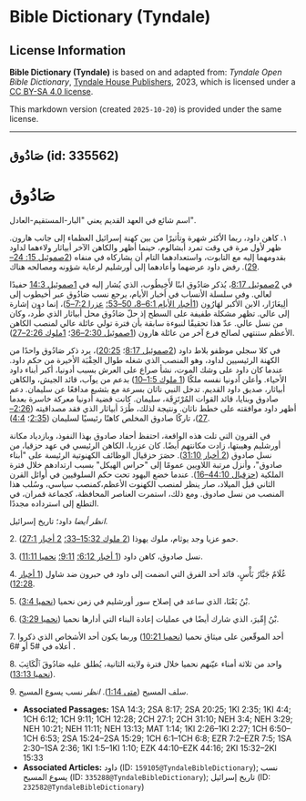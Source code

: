 # Bible Dictionary (Tyndale)

## License Information

**Bible Dictionary (Tyndale)** is based on and adapted from: _Tyndale Open Bible Dictionary_, [Tyndale House Publishers](https://tyndaleopenresources.com/), 2023, which is licensed under a [CC BY-SA 4.0 license](https://creativecommons.org/licenses/by-sa/4.0/legalcode.en).

This markdown version (created `2025-10-20`) is provided under the same license.



--------------------------------

## صَادُوق (id: 335562)

صَادُوق
=======

اسم شائع في العهد القديم يعني "البار\-المستقيم\-العادل".

١. كاهن داود، ربما الأكثر شهرة وتأثيرًا من بين كهنة إسرائيل العظماء إلى جانب هارون. ظهر لأول مرة في وقت تمرد أبشالوم، حينما أظهر والكاهن الآخر أبياثار ولاءهما لداود بقدومهما إليه مع التابوت، واستعدادهما التام أن يشاركاه في منفاه ([2صموئيل 15: 24–29](https://ref.ly/2Sam15:24-2Sam15:29)). رفض داود عرضهما وأعادهما إلى أورشليم لرعاية شؤونه ومصالحه هناك.

في [2صموئيل 8:17](https://ref.ly/2Sam8:17)، يُذكر صَادُوق ابنًا لأَخِيطُوب، الذي يُشار إليه في [1صموئيل 14:3](https://ref.ly/1Sam14:3) حفيدًا لعالي. وفي سلسلة الأنساب في أخبار الأيام، يرجع نسب صَادُوق عبر أخيطوب إلى ألِيعَازَار، الابن الأكبر لهَارُون ([1أخبار الأيام 6:1–8، 50–53؛](https://ref.ly/1Chr6:1-1Chr6:8,1Chr6:50-1Chr6:53) [عزرا 7:2–5](https://ref.ly/Ezra7:2-Ezra7:5))، إنما دون إشارة إلى عالي. تظهر مشكلة طفيفة على السطح إذ حلّ صَادُوق محل أبياثار الذي طُرد، وكان من نسل عالي. عدّ هذا تحقيقًا لنبوءة سابقة بأن فترة تولي عائلة عالي لمنصب الكاهن الأعظم ستنتهي لصالح فرع آخر من عائلة هارون ([1صموئيل 2:30–36](https://ref.ly/1Sam2:30-1Sam2:36)؛ [1ملوك 2:26–27](https://ref.ly/1Kgs2:26-1Kgs2:27)).

في كلا سجلي موظفو بلاط داود ([2صموئيل 8:17](https://ref.ly/2Sam8:17)؛ [20:25](https://ref.ly/2Sam20:25))، يرد ذكر صَادُوق واحدًا من الكهنة الرئيسيين لداود، وهو المنصب الذي شغله طوال الحِقْبَة الأخيرة من حكم داود. عندما كان داود على وشك الموت، نشأ صراع على العرش بسبب أدونيا، أكبر أبناء داود الأحياء. وأعلن أدونيا نفسه ملكًا ([1 ملوك 1:5–10](https://ref.ly/1Kgs1:5-1Kgs1:10)) بدعم من يوآب، قائد الجيش، والكاهن أبياثار، صديق داود القديم. تدخل النبي ناثان بسرعة مع بثشبع مدافعًا عن سليمان. دعم صادوق وبنايا، قائد القوات المُرْتَزِقَة، سليمان. كانت قضية أدونيا معركة خاسرة بعدما أظهر داود موافقته على خطط ناثان. ونتيجة لذلك، طُرَدَ أبياثار الذي فقد مصداقيته ([2:26–27](https://ref.ly/1Kgs2:26-1Kgs2:27))، تاركًا صادوق المخلص كاهنًا رئيسيًا لسليمان ([2:35](https://ref.ly/1Kgs2:35)؛ [4:4](https://ref.ly/1Kgs4:4)).

في القرون التي تلت هذه الواقعة، احتفظ أحفاد صادوق بهذا النفوذ، وبازدياد مكانة أورشليم وهيبتها، زادت مكانتهم أيضًا. كان عزريا، الكاهن الرئيسي في عهد حزقيا، من نسل صادوق ([2 أخبار 31:10](https://ref.ly/2Chr31:10)). حصَرَ حزقيال الوظائف الكهنوتية الرئيسة على "أبناء صادوق"، وأنزل مرتبة اللاويين عمومًا إلى "حراس الهيكل" بسبب ارتدادهم خلال فترة الملكية ([حزقيال 44:10–16](https://ref.ly/Ezek44:10-Ezek44:16)). عندما خضع اليهود تحت حكم السلوقيين في أوائل القرن الثاني قبل الميلاد، صار ينظر لمنصب الكهنوت الأعظم،كمنصب سياسي، وسُلب هذا المنصب من نسل صادوق. ومع ذلك، استمرت العناصر المحافظة، كجماعة قمران، في التطلع إلى استرداده مجددًا.

*انظر أيضا* داود؛ تاريخ إسرائيل.

2\. حمو عزيا وجد يوثام، ملوك يهوذا ([2 ملوك 15:32–33؛](https://ref.ly/2Kgs15:32-2Kgs15:33) [2 أخبار 27:1](https://ref.ly/2Chr27:1)).

3\. نسل صادوق، كاهن داود ([1 أخبار 6:12؛](https://ref.ly/1Chr6:12) [9:11؛](https://ref.ly/1Chr9:11) [نحميا 11:11](https://ref.ly/Neh11:11)).

4\. غُلَامٌ جَبَّارُ بَأْسٍ، قائد أحد الفرق التي انضمت إلى داود في حبرون ضد شاول ([1 أخبار 12:28](https://ref.ly/1Chr12:28)).

5\. بْنُ بَعْنَا، الذي ساعد في إصلاح سور أورشليم في زمن نحميا ([نحميا 3:4](https://ref.ly/Neh3:4)).

6\. بْنُ إِمِّيرَ، الذي شارك أيضًا في عمليات إعادة البناء التي أدارها نحميا ([نحميا 3:29](https://ref.ly/Neh3:29)).

7\. أحد الموقّعين على ميثاق نحميا ([نحميا 10:21](https://ref.ly/Neh10:21)) وربما يكون أحد الأشخاص الذي ذكروا أعلاه في \#5 أو \#6 .

8\. واحد من ثلاثة أمناء عيّنهم نحميا خلال فترة ولايته الثانية، يُطلق عليه صَادُوقَ ٱلْكَاتِبَ ([نحميا 13:13](https://ref.ly/Neh13:13)).

9\. سلف المسيح ([متى 1:14](https://ref.ly/Matt1:14)). *انظر* نسب يسوع المسيح.

* **Associated Passages:** 1SA 14:3; 2SA 8:17; 2SA 20:25; 1KI 2:35; 1KI 4:4; 1CH 6:12; 1CH 9:11; 1CH 12:28; 2CH 27:1; 2CH 31:10; NEH 3:4; NEH 3:29; NEH 10:21; NEH 11:11; NEH 13:13; MAT 1:14; 1KI 2:26–1KI 2:27; 1CH 6:50–1CH 6:53; 2SA 15:24–2SA 15:29; 1CH 6:1–1CH 6:8; EZR 7:2–EZR 7:5; 1SA 2:30–1SA 2:36; 1KI 1:5–1KI 1:10; EZK 44:10–EZK 44:16; 2KI 15:32–2KI 15:33
* **Associated Articles:** داود (ID: `159105@TyndaleBibleDictionary`); نسب يسوع المسيح (ID: `335288@TyndaleBibleDictionary`); تاريخ إسرائيل (ID: `232582@TyndaleBibleDictionary`)

